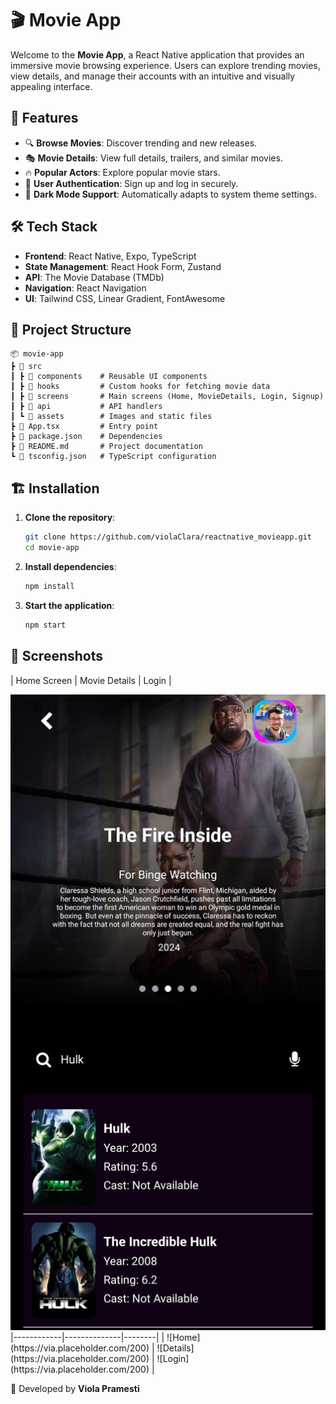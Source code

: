 # 🎬 Movie App

Welcome to the **Movie App**, a React Native application that provides an immersive movie browsing experience. Users can explore trending movies, view details, and manage their accounts with an intuitive and visually appealing interface.

## 🚀 Features

- 🔍 **Browse Movies**: Discover trending and new releases.
- 🎭 **Movie Details**: View full details, trailers, and similar movies.
- 🔥 **Popular Actors**: Explore popular movie stars.
- 📝 **User Authentication**: Sign up and log in securely.
- 🌙 **Dark Mode Support**: Automatically adapts to system theme settings.

## 🛠️ Tech Stack

- **Frontend**: React Native, Expo, TypeScript
- **State Management**: React Hook Form, Zustand
- **API**: The Movie Database (TMDb)
- **Navigation**: React Navigation
- **UI**: Tailwind CSS, Linear Gradient, FontAwesome

## 📂 Project Structure

```
📦 movie-app
┣ 📂 src
┃ ┣ 📂 components    # Reusable UI components
┃ ┣ 📂 hooks         # Custom hooks for fetching movie data
┃ ┣ 📂 screens       # Main screens (Home, MovieDetails, Login, Signup)
┃ ┣ 📂 api           # API handlers
┃ ┗ 📂 assets        # Images and static files
┣ 📜 App.tsx         # Entry point
┣ 📜 package.json    # Dependencies
┣ 📜 README.md       # Project documentation
┗ 📜 tsconfig.json   # TypeScript configuration
```

## 🏗️ Installation

1. **Clone the repository**:
   ```sh
   git clone https://github.com/violaClara/reactnative_movieapp.git
   cd movie-app
   ```
2. **Install dependencies**:
   ```sh
   npm install
   ```
3. **Start the application**:
   ```sh
   npm start
   ```

## 📸 Screenshots

| Home Screen | Movie Details | Login |

<img src="ss1.jpeg" alt="Alt text" title="Optional title">
|------------|--------------|--------|
| ![Home](https://via.placeholder.com/200) | ![Details](https://via.placeholder.com/200) | ![Login](https://via.placeholder.com/200) |



📌 Developed by **Viola Pramesti**

